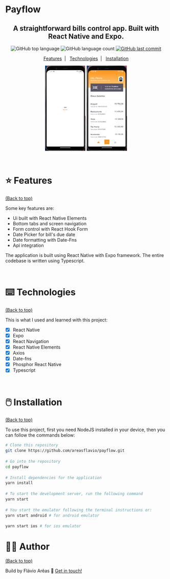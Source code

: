 # Payflow

<h2 align="center">
  A straightforward bills control app. Built with React Native and Expo.
</h2>

<p align="center">
  <img alt="GitHub top language" src="https://img.shields.io/github/languages/top/areasflavio/payflow.svg">
  
  <img alt="GitHub language count" src="https://img.shields.io/github/languages/count/areasflavio/payflow.svg">
  
  <a href="https://github.com/areasflavio/payflow/commits/master">
    <img alt="GitHub last commit" src="https://img.shields.io/github/last-commit/areasflavio/payflow.svg">
  </a>
</p>

<p align="center">
  <a href="#star-features">Features</a>&nbsp;&nbsp;|&nbsp;&nbsp;
  <a href="#keyboard-technologies">Technologies</a>&nbsp;&nbsp;|&nbsp;&nbsp;
  <a href="#computer_mouse-installation">Installation</a>
</p>

<p align="center">
  <img alt="demo" src=".github/demo1.gif" width="25%">
  <img alt="demo" src=".github/demo2.gif" width="25%">
</p>

<br/>

# :star: Features

[(Back to top)](#Payflow)

Some key features are:

- Ui built with React Native Elements
- Bottom tabs and screen navigation
- Form control with React Hook Form
- Date Picker for bill's due date
- Date formatting with Date-Fns
- Api integration

The application is built using React Native with Expo framework.
The entire codebase is written using Typescript.

<br/>

# :keyboard: Technologies

[(Back to top)](#Payflow)

This is what I used and learned with this project:

- [x] React Native
- [x] Expo
- [x] React Navigation
- [x] React Native Elements
- [x] Axios
- [x] Date-fns
- [x] Phosphor React Native
- [x] Typescript

<br/>

# :computer_mouse: Installation

[(Back to top)](#Payflow)

To use this project, first you need NodeJS installed in your device,
then you can follow the commands below:

```bash
# Clone this repository
git clone https://github.com/areasflavio/payflow.git

# Go into the repository
cd payflow

# Install dependencies for the application
yarn install

# To start the development server, run the following command
yarn start

# You start the emulator following the terminal instructions or:
yarn start android # for android emulator

yarn start ios # for ios emulator
```

# :man_technologist: Author

[(Back to top)](#Payflow)

Build by Flávio Arêas 👋 [Get in touch!](https://www.linkedin.com/in/areasflavio/)
